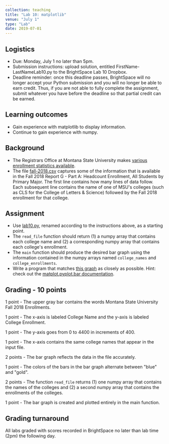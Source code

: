 ```yaml
---
collection: teaching
title: "Lab 10: matplotlib"
venue: "July 1"
type: "Lab"
date: 2019-07-01
---
```


## Logistics
* Due: Monday, July 1 no later than 5pm.
* Submission instructions: upload solution,
entitled FirstName-LastNameLab10.py
to the BrightSpace Lab 10 Dropbox.
* Deadline reminder: once this deadline passes, BrightSpace will no longer accept your Python
submission and you will no longer be able to earn credit. Thus, if you are not able to fully
complete the assignment, submit whatever you have before the deadline so that partial credit can be earned.

## Learning outcomes
* Gain experience with matplotlib to display information.
* Continue to gain experience with numpy.

## Background
* The Registrars Office at Montana State University makes [various enrollment statistics available](http://www.montana.edu/opa/enrollment/index.html).
* The file [fall-2018.csv](https://lgw2.github.io/teaching/csci127-summer-2019/labs/fall-2018.csv) captures some of
the information that is available in the Fall 2018 Report G - Part A: Headcount Enrollment, All Students by Primary Major.
The first line contains how many lines of data follow. Each subsequent line contains the name of one of MSU's colleges
(such as CLS for the College of Letters & Science) followed by the Fall 2018 enrollment for that college.

## Assignment
* Use [lab10.py](https://lgw2.github.io/teaching/csci127-summer-2019/labs/lab10.py), renamed according to the instructions above,
as a starting point.
* The `read_file` function should return (1) a numpy array that contains each college name and (2) a
corresponding numpy array that contains each college's enrollment.
* The `main` function should produce the desired bar graph using the information contained in the numpy
arrays named `college_names` and `college_enrollments`.
* Write a program that matches [this graph](https://lgw2.github.io/teaching/csci127-summer-2019/labs/graph.png) as closely as possible. Hint: check out the [matplot.pyplot.bar documentation](https://matplotlib.org/3.1.0/api/_as_gen/matplotlib.pyplot.bar.html).

## Grading - 10 points
1 point - The upper gray bar contains the words Montana State University Fall 2018 Enrollments.

1 point - The x-axis is labeled College Name and the y-axis is labeled College Enrollment.

1 point - The y-axis goes from 0 to 4400 in increments of 400.

1 point - The x-axis contains the same college names that appear in the input file.

2 points - The bar graph reflects the data in the file accurately.

1 point - The colors of the bars in the bar graph alternate between "blue" and "gold".

2 points - The function `read_file` returns (1) one numpy array that contains the names of the colleges
and (2) a second numpy array that contains the enrollments of the colleges.

1 point - The bar graph is created and plotted entirely in the main function.

## Grading turnaround
All labs graded with scores recorded in BrightSpace no later than lab time (2pm) the following day.

